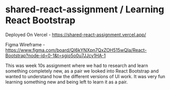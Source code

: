 # shared-react-assignment / Learning React Bootstrap 

Deployed On Vercel - https://shared-react-assignment.vercel.app/

Figma Wireframe - https://www.figma.com/board/QI6kYNXpn7QxZOH515wQIa/React-Bootstrap?node-id=0-1&t=sgio5o0u7JJcy1HA-1

This was week 10s assignment where we had to research and learn something completely new, as a pair we looked into React Bootstrap and wanted to understand how the different versions of UI work. It was very fun learning something new and being left to learn it as a pair.
